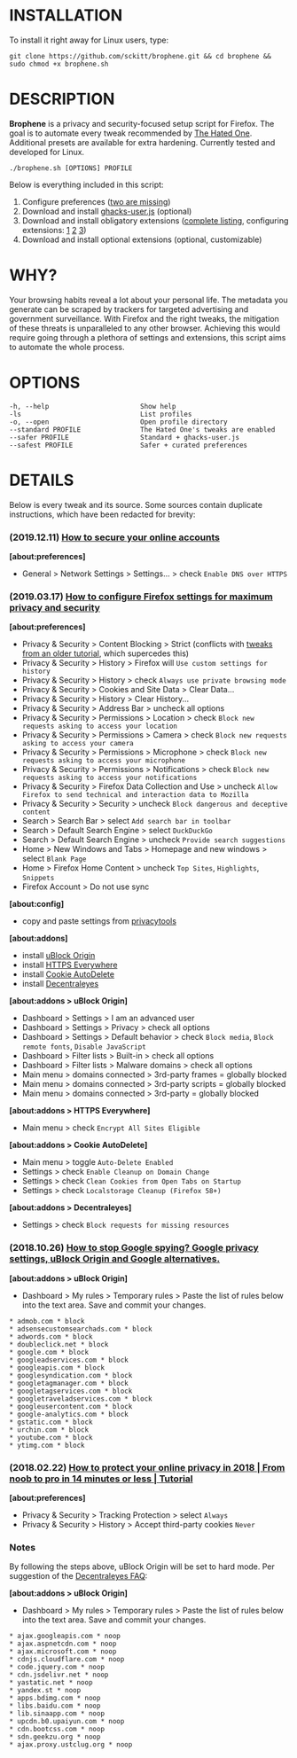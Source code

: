 # INSTALLATION

To install it right away for Linux users, type:

    git clone https://github.com/sckitt/brophene.git && cd brophene && sudo chmod +x brophene.sh

# DESCRIPTION
**Brophene** is a privacy and security-focused setup script for Firefox. The goal is to automate every tweak recommended by [The Hated One](https://www.youtube.com/channel/UCjr2bPAyPV7t35MvcgT3W8Q). Additional presets are available for extra hardening. Currently tested and developed for Linux.

    ./brophene.sh [OPTIONS] PROFILE

Below is everything included in this script:

1. Configure preferences ([two are missing](https://github.com/sckitt/brophene/blame/master/README.md#L115-L116))
2. Download and install [ghacks-user.js](https://github.com/ghacksuserjs/ghacks-user.js/) (optional)
3. Download and install obligatory extensions ([complete listing](https://github.com/sckitt/brophene/blame/master/README.md#L62-L66), configuring extensions: [1](https://github.com/sckitt/brophene/blame/master/README.md#L68-L88) [2](https://github.com/sckitt/brophene/blame/master/README.md#L91-L111) [3](https://github.com/sckitt/brophene/blame/master/README.md#L121-L139))
4. Download and install optional extensions (optional, customizable)

# WHY?
Your browsing habits reveal a lot about your personal life. The metadata you generate can be scraped by trackers for targeted advertising and government surveillance. With Firefox and the right tweaks, the mitigation of these threats is unparalleled to any other browser. Achieving this would require going through a plethora of settings and extensions, this script aims to automate the whole process.

# OPTIONS
    -h, --help                       Show help
    -ls                              List profiles
    -o, --open                       Open profile directory
    --standard PROFILE               The Hated One's tweaks are enabled
    --safer PROFILE                  Standard + ghacks-user.js
    --safest PROFILE                 Safer + curated preferences

# DETAILS
Below is every tweak and its source. Some sources contain duplicate instructions, which have been redacted for brevity:

### (2019.12.11) [How to secure your online accounts](https://www.youtube.com/watch?v=3H2CKTRqOEQ)
**[about:preferences]**
* General > Network Settings > Settings... > check `Enable DNS over HTTPS`

### (2019.03.17) [How to configure Firefox settings for maximum privacy and security](https://www.youtube.com/watch?v=tQhWdsFMc24)
**[about:preferences]**
* Privacy & Security > Content Blocking > Strict (conflicts with [tweaks from an older tutorial](https://github.com/sckitt/brophene/blame/master/README.md#L114-L116), which supercedes this)
* Privacy & Security > History > Firefox will `Use custom settings for history`
* Privacy & Security > History > check `Always use private browsing mode`
* Privacy & Security > Cookies and Site Data > Clear Data...
* Privacy & Security > History > Clear History...
* Privacy & Security > Address Bar > uncheck all options
* Privacy & Security > Permissions > Location > check `Block new requests asking to access your location`
* Privacy & Security > Permissions > Camera > check `Block new requests asking to access your camera`
* Privacy & Security > Permissions > Microphone > check `Block new requests asking to access your microphone`	
* Privacy & Security > Permissions > Notifications > check `Block new requests asking to access your notifications` 
* Privacy & Security > Firefox Data Collection and Use > uncheck `Allow Firefox to send technical and interaction data to Mozilla` 
* Privacy & Security > Security > uncheck `Block dangerous and deceptive content`
* Search > Search Bar > select `Add search bar in toolbar`
* Search > Default Search Engine > select `DuckDuckGo`
* Search > Default Search Engine > uncheck `Provide search suggestions`
* Home > New Windows and Tabs > Homepage and new windows > select `Blank Page`
* Home > Firefox Home Content > uncheck `Top Sites`, `Highlights`, `Snippets`
* Firefox Account > Do not use sync

**[about:config]**
* copy and paste settings from [privacytools](https://www.privacytools.io/browsers/)

**[about:addons]**
* install [uBlock Origin](https://addons.mozilla.org/en-US/firefox/addon/ublock-origin/)
* install [HTTPS Everywhere](https://addons.mozilla.org/en-US/firefox/addon/https-everywhere/)
* install [Cookie AutoDelete](https://addons.mozilla.org/en-US/firefox/addon/cookie-autodelete/)
* install [Decentraleyes](https://addons.mozilla.org/en-US/firefox/addon/decentraleyes/)

**[about:addons > uBlock Origin]**
* Dashboard > Settings > I am an advanced user
* Dashboard > Settings > Privacy > check all options
* Dashboard > Settings > Default behavior > check `Block media`, `Block remote fonts`, `Disable JavaScript`
* Dashboard > Filter lists > Built-in > check all options
* Dashboard > Filter lists > Malware domains > check all options
* Main menu > domains connected > 3rd-party frames = globally blocked
* Main menu > domains connected > 3rd-party scripts = globally blocked
* Main menu > domains connected > 3rd-party = globally blocked

**[about:addons > HTTPS Everywhere]**
* Main menu > check `Encrypt All Sites Eligible`

**[about:addons > Cookie AutoDelete]**
* Main menu > toggle `Auto-Delete Enabled`
* Settings > check `Enable Cleanup on Domain Change`
* Settings > check `Clean Cookies from Open Tabs on Startup`
* Settings > check `Localstorage Cleanup (Firefox 58+)`

**[about:addons > Decentraleyes]**
* Settings > check `Block requests for missing resources`

### (2018.10.26) [How to stop Google spying? Google privacy settings, uBlock Origin and Google alternatives.](https://www.youtube.com/watch?v=6EfJR1lI0l0)
**[about:addons > uBlock Origin]**
* Dashboard > My rules > Temporary rules > Paste the list of rules below into the text area. Save and commit your changes.
```
* admob.com * block
* adsensecustomsearchads.com * block
* adwords.com * block
* doubleclick.net * block
* google.com * block
* googleadservices.com * block
* googleapis.com * block
* googlesyndication.com * block
* googletagmanager.com * block
* googletagservices.com * block
* googletraveladservices.com * block
* googleusercontent.com * block
* google-analytics.com * block
* gstatic.com * block
* urchin.com * block
* youtube.com * block
* ytimg.com * block
```

### (2018.02.22) [How to protect your online privacy in 2018 | From noob to pro in 14 minutes or less | Tutorial](https://www.youtube.com/watch?v=gFsRXfifcYg)
**[about:preferences]**
* Privacy & Security > Tracking Protection > select `Always`
* Privacy & Security > History > Accept third-party cookies `Never`

### Notes
By following the steps above, uBlock Origin will be set to hard mode. Per suggestion of the [Decentraleyes FAQ](https://git.synz.io/Synzvato/decentraleyes/-/wikis/Frequently-Asked-Questions#why-doesnt-it-deliver-resources-from-cdns-i-block-using-a-different-add-on):

**[about:addons > uBlock Origin]**
* Dashboard > My rules > Temporary rules > Paste the list of rules below into the text area. Save and commit your changes.
```
* ajax.googleapis.com * noop
* ajax.aspnetcdn.com * noop
* ajax.microsoft.com * noop
* cdnjs.cloudflare.com * noop
* code.jquery.com * noop
* cdn.jsdelivr.net * noop
* yastatic.net * noop
* yandex.st * noop
* apps.bdimg.com * noop
* libs.baidu.com * noop
* lib.sinaapp.com * noop
* upcdn.b0.upaiyun.com * noop
* cdn.bootcss.com * noop
* sdn.geekzu.org * noop
* ajax.proxy.ustclug.org * noop
```